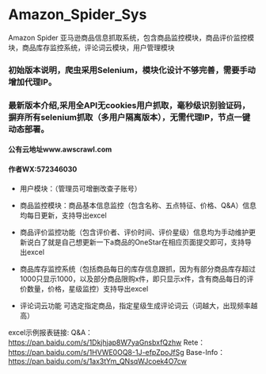 # Amazon_Spider_Sys
Amazon Spider 亚马逊商品信息抓取系统，包含商品监控模块，商品评价监控模块，商品库存监控系统，评论词云模块，用户管理模块

### 初始版本说明，爬虫采用Selenium，模块化设计不够完善，需要手动增加代理IP。

### 最新版本介绍,采用全API无cookies用户抓取，毫秒级识别验证码，摒弃所有selenium抓取（多用户隔离版本），无需代理IP，节点一键动态部署。
#### 公有云地址www.awscrawl.com
#### 作者WX:572346030
* 用户模块：（管理员可增删改查子账号）

* 商品监控模块：商品基本信息监控（包含名称、五点特征、价格、Q&A）信息均每日更新，支持导出excel

* 商品评价监控功能（包含评价者、评价时间、评价星级）信息均为手动维护更新说白了就是自己想更新一下a商品的OneStar在相应页面提交即可，支持导出excel

* 商品库存监控系统（包括商品每日的库存信息跟抓，因为有部分商品库存超过1000只显示1000，以及部分商品限购x件，即只显示x件，含有商品每日的评价数量，价格，星级监控）支持导出excel

* 评论词云功能 可选定指定商品，指定星级生成评论词云（词越大，出现频率越高）


excel示例报表链接:
Q&A：https://pan.baidu.com/s/1Dkjhjap8W7yaGnsbxfQzhw
Rete：https://pan.baidu.com/s/1HVWE0OQ8-1J-efpZpoJfSg
Base-Info：https://pan.baidu.com/s/1ax3tYm_QNsqWJcoek4O7cw
